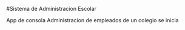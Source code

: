 #Sistema de Administracion Escolar

App de consola Administracion de empleados de un colegio
se inicia
